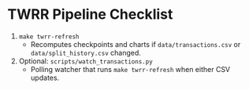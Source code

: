 # TWRR Pipeline Checklist

1. `make twrr-refresh`
    - Recomputes checkpoints and charts if `data/transactions.csv` or `data/split_history.csv` changed.
2. Optional: `scripts/watch_transactions.py`
    - Polling watcher that runs `make twrr-refresh` when either CSV updates.
